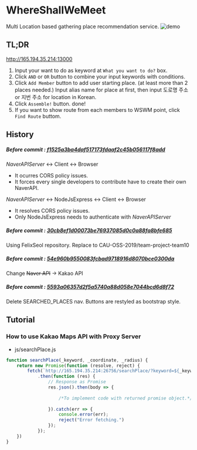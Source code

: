 # WhereShallWeMeet

Multi Location based gathering place recommendation service.
![demo](img/demo.gif)


## TL;DR
http://165.194.35.214:13000

1. Input your want to do as keyword at `What you want to do?` box.
2. Click `AND` or `OR` button to combine your input keywords with conditions.
3. Click `Add Member` button to add user starting place. (at least more than 2 places needed.)
Input alias name for place at first, then input 도로명 주소 or 지번 주소 for location in Korean.
4. Click `Assemble!` button. done!
5. If you want to show route from each members to WSWM point, click `Find Route` buttom.


## History

##### Before commit : [f1525a3ba4daf517173fdaaf2c45b056117f8add](https://github.com/CAU-OSS-2019/team-project-team10/commit/f1525a3ba4daf517173fdaaf2c45b056117f8add)

*NaverAPIServer* <-> Client <-> Browser

- It ocurres CORS policy issues.
- It forces every single developers to contribute have to
  create their own NaverAPI.

*NaverAPIServer* <-> NodeJsExpress <-> Client <-> Browser

- It resolves CORS policy issues.
- Only NodeJsExpress needs to authenticate with *NaverAPIServer*

##### Before commit : [**30cb8ef1d00073be76937085d0c0a88fa8bfe685**](https://github.com/CAU-OSS-2019/team-project-team10/commit/30cb8ef1d00073be76937085d0c0a88fa8bfe685)

Using FelixSeol repository. Replace to CAU-OSS-2019/team-project-team10 


##### Before commit : [**54e960b9550083fcbad9718916d8070bce0300da**](https://github.com/CAU-OSS-2019/team-project-team10/commit/54e960b9550083fcbad9718916d8070bce0300da)

Change ~~Naver API~~ -> Kakao API


##### Before commit : [**5593a06357d2f5a5740a88d058e7044bcd6d8f72**](https://github.com/CAU-OSS-2019/team-project-team10/commit/5593a06357d2f5a5740a88d058e7044bcd6d8f72)

Delete SEARCHED_PLACES nav. Buttons are restyled as bootstrap style.


## Tutorial

### How to use Kakao Maps API with Proxy Server

- js/searchPlace.js

```JavaScript
function searchPlace(_keyword, _coordinate, _radius) {
    return new Promise(function (resolve, reject) {
        fetch(`http://165.194.35.214:26756/searchPlace/?keyword=${_keyword}&coordinate=${_coordinate}&radius=${_radius}`)
            .then(function (res) {
                // Response as Promise
                res.json().then(body => {
                    
                    /*To implement code with returned promise object.*/
                    
                }).catch(err => {
                    console.error(err);
                    reject("Error fetching.")
                });
            });
    })
}

```
